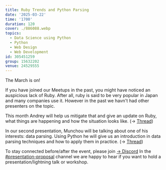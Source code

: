 ```yaml
---
title: Ruby Trends and Python Parsing
date: '2025-03-22'
time: '1700'
duration: 120
cover: ./886088.webp
topics:
  - Data Science using Python
  - Python
  - Web Design
  - Web Development
id: 305451259
group: 15632202
venue: 24529555
---
```


The March is on!

If you have joined our Meetups in the past, you might have noticed an auspicious lack of Ruby. After all, ruby is said to be very popular in Japan and many companies use it. However in the past we havn't had other presenters on the topic.

This month Andrey will help us mitigate that and give an update on Ruby, what things are happening and how the situation looks like.
(→ [Thread](https://discord.com/channels/1034792577293094972/1315162797805670431))

In our second presentation, Munchou will be talking about one of his interests: data parsing. Using Python he will give us an introduction in data parsing techniques and how to apply them in practice. (→ [Thread](https://discord.com/channels/1034792577293094972/1314963744706658375))

To stay connected before/after the event, please join [→ Discord](https://owddm.com/discord)
In the [#presentation-proposal](https://discord.com/channels/1034792577293094972/1034862103653257306) channel we are happy to hear if you want to hold a presentation/lightning talk or workshop.

